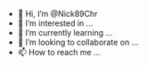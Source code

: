- 👋 Hi, I’m @Nick89Chr
- 👀 I’m interested in ...
- 🌱 I’m currently learning ...
- 💞️ I’m looking to collaborate on ...
- 📫 How to reach me ...

<!---
Nick89Chr/Nick89Chr is a ✨ special ✨ repository because its `README.md` (this file) appears on your GitHub profile.
You can click the Preview link to take a look at your changes.
--->
